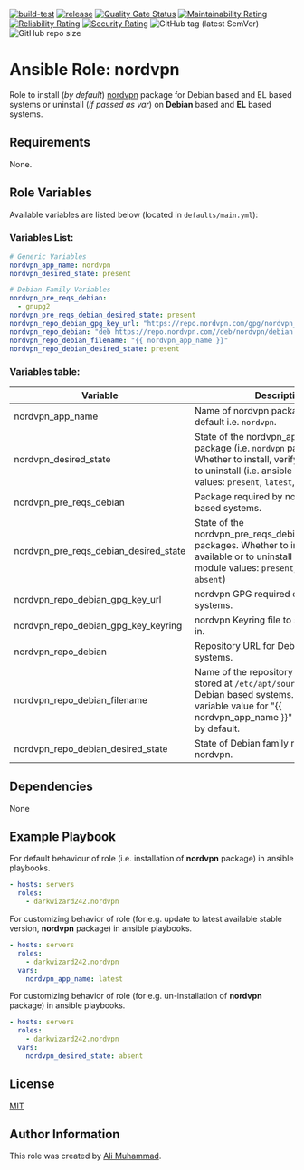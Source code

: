 [![build-test](https://github.com/darkwizard242/ansible-role-nordvpn/workflows/build-and-test/badge.svg?branch=master)](https://github.com/darkwizard242/ansible-role-nordvpn/actions?query=workflow%3Abuild-and-test) [![release](https://github.com/darkwizard242/ansible-role-nordvpn/workflows/release/badge.svg)](https://github.com/darkwizard242/ansible-role-nordvpn/actions?query=workflow%3Arelease) [![Quality Gate Status](https://sonarcloud.io/api/project_badges/measure?project=ansible-role-nordvpn&metric=alert_status)](https://sonarcloud.io/dashboard?id=ansible-role-nordvpn) [![Maintainability Rating](https://sonarcloud.io/api/project_badges/measure?project=ansible-role-nordvpn&metric=sqale_rating)](https://sonarcloud.io/dashboard?id=ansible-role-nordvpn) [![Reliability Rating](https://sonarcloud.io/api/project_badges/measure?project=ansible-role-nordvpn&metric=reliability_rating)](https://sonarcloud.io/dashboard?id=ansible-role-nordvpn) [![Security Rating](https://sonarcloud.io/api/project_badges/measure?project=ansible-role-nordvpn&metric=security_rating)](https://sonarcloud.io/dashboard?id=ansible-role-nordvpn) ![GitHub tag (latest SemVer)](https://img.shields.io/github/tag/darkwizard242/ansible-role-nordvpn?label=release) ![GitHub repo size](https://img.shields.io/github/repo-size/darkwizard242/ansible-role-nordvpn?color=orange&style=flat-square)

# Ansible Role: nordvpn

Role to install (_by default_) [nordvpn](https://nordvpn.com/) package for Debian based and EL based systems or uninstall (_if passed as var_) on **Debian** based and **EL** based systems.

## Requirements

None.

## Role Variables

Available variables are listed below (located in `defaults/main.yml`):

### Variables List:

```yaml
# Generic Variables
nordvpn_app_name: nordvpn
nordvpn_desired_state: present

# Debian Family Variables
nordvpn_pre_reqs_debian:
  - gnupg2
nordvpn_pre_reqs_debian_desired_state: present
nordvpn_repo_debian_gpg_key_url: "https://repo.nordvpn.com/gpg/nordvpn_public.asc"
nordvpn_repo_debian: "deb https://repo.nordvpn.com//deb/nordvpn/debian stable main"
nordvpn_repo_debian_filename: "{{ nordvpn_app_name }}"
nordvpn_repo_debian_desired_state: present
```

### Variables table:

Variable                                  | Description
----------------------------------------- | ------------------------------------------------------------------------------------------------------------------------------------------------------------------------------------------------------
nordvpn_app_name                      | Name of nordvpn package to install by default i.e. `nordvpn`.
nordvpn_desired_state                 | State of the nordvpn_app_name package (i.e. `nordvpn` package itself.). Whether to install, verify if available or to uninstall (i.e. ansible apt module values: `present`, `latest`, or `absent`)
nordvpn_pre_reqs_debian               | Package required by nordvpn on Debain based systems.
nordvpn_pre_reqs_debian_desired_state | State of the nordvpn_pre_reqs_debian_desired_state packages. Whether to install, verify if available or to uninstall (i.e. ansible apt module values: `present`, `latest`, or `absent`)
nordvpn_repo_debian_gpg_key_url       | nordvpn GPG required on Debian based systems.
nordvpn_repo_debian_gpg_key_keyring   | nordvpn Keyring file to store GPG key in.
nordvpn_repo_debian                   | Repository URL for Debian based systems.
nordvpn_repo_debian_filename          | Name of the repository file that will be stored at `/etc/apt/sources.list.d/` on Debian based systems. Defaults to the variable value for "{{ nordvpn_app_name }}" which is `nordvpn` by default.
nordvpn_repo_debian_desired_state     | State of Debian family repository file for nordvpn.

## Dependencies

None

## Example Playbook

For default behaviour of role (i.e. installation of **nordvpn** package) in ansible playbooks.

```yaml
- hosts: servers
  roles:
    - darkwizard242.nordvpn
```

For customizing behavior of role (for e.g. update to latest available stable version, **nordvpn** package) in ansible playbooks.

```yaml
- hosts: servers
  roles:
    - darkwizard242.nordvpn
  vars:
    nordvpn_app_name: latest
```

For customizing behavior of role (for e.g. un-installation of **nordvpn** package) in ansible playbooks.

```yaml
- hosts: servers
  roles:
    - darkwizard242.nordvpn
  vars:
    nordvpn_desired_state: absent
```

## License

[MIT](https://github.com/darkwizard242/ansible-role-nordvpn/blob/master/LICENSE)

## Author Information

This role was created by [Ali Muhammad](https://www.alimuhammad.dev/).
